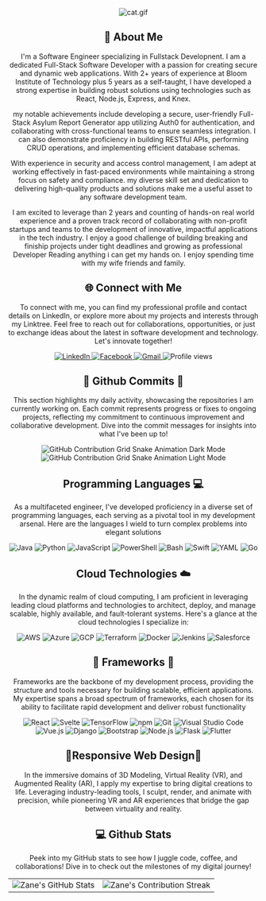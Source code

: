 


<div align="center">
    <p>
        <img src="https://github.com/fireship-io/skydiving-cat-parallax/blob/main/src/cat.gif?raw=true" alt="cat.gif" />
    </p>
</div>

<div align="center">
    <h2>🚀 About Me</h2>
    <p>I'm a Software Engineer specializing in Fullstack Developnent. I am a dedicated Full-Stack Software Developer with a passion for creating secure and dynamic web applications. With 2+ years of experience at Bloom Institute of Technology plus 5 years as a self-taught, I have developed a strong expertise in building robust solutions using technologies such as React, Node.js, Express, and Knex.

my notable achievements include developing a secure, user-friendly Full-Stack Asylum Report Generator app utilizing Auth0 for authentication, and collaborating with cross-functional teams to ensure seamless integration. I can also demonstrate proficiency in building RESTful APIs, performing CRUD operations, and implementing efficient database schemas.

With experience in security and access control management, I am adept at working effectively in fast-paced environments while maintaining a strong focus on safety and compliance. my diverse skill set and dedication to delivering high-quality products and solutions make me a useful asset to any software development team.

I am excited to leverage than 2 years and counting of hands-on  real world experience and a proven track record of collaborating with non-profit startups and teams to the development of innovative, impactful applications in the tech industry. I enjoy a good challenge of building breaking and finiship projects under tight deadlines and growing as professional Developer Reading anything i can get my hands on. I enjoy spending time with my wife friends and family.</p>
</div>



<!-- CONNECT WITH ME -->
<div align="center">
<h2 align="center" class="section-heading">🌐 Connect with Me</h2>
<p> To connect with me, you can find my professional profile and contact details on LinkedIn, or explore more about my projects and interests through my Linktree. Feel free to reach out for collaborations, opportunities, or just to exchange ideas about the latest in software development and technology. Let's innovate together! </p>
<div align="center">
    <a href="https://www.linkedin.com/in/cesar-aguilar-blueavian9/">
        <img src="https://img.shields.io/badge/LinkedIn-0077B5?style=for-the-badge&logo=linkedin&logoColor=white" alt="LinkedIn"/>
    </a>
  <a href="<!-- add facebook url here -->">
    <img src="https://img.shields.io/badge/Facebook-1877F2?style=for-the-badge&logo=facebook&logoColor=white" alt="Facebook"/>
  </a>
 <a href="" target="_blank">
    <img src="https://img.shields.io/badge/Gmail-D14836?style=for-the-badge&logo=gmail&logoColor=white" alt="Gmail"/>
</a>
<img src="https://komarev.com/ghpvc/?username=ZanePearton&style=for-the-badge" alt="Profile views" />
</div>

    
<!-- GITHUB COMMITS -->
<div align="center">
  <h2>🚀 Github Commits 🚀</h2>
    <p>This section highlights my daily activity, showcasing the repositories I am currently working on. Each commit represents progress or fixes to ongoing projects, reflecting my commitment to continuous improvement and collaborative development. Dive into the commit messages for insights into what I've been up to!</p>
  <img src="https://raw.githubusercontent.com/zanepearton/zanepearton/output/github-contribution-grid-snake-dark.svg#gh-dark-mode-only" alt="GitHub Contribution Grid Snake Animation Dark Mode"/>
  <img src="https://raw.githubusercontent.com/zanepearton/zanepearton/output/github-contribution-grid-snake.svg#gh-light-mode-only" alt="GitHub Contribution Grid Snake Animation Light Mode"/>
</div>


<!-- PROGRAMMING LANGUAGES -->
<h2 align="center" class="section-heading"> Programming Languages 💻</h2>
<p> As a multifaceted engineer, I've developed proficiency in a diverse set of programming languages, each serving as a pivotal tool in my development arsenal. Here are the languages I wield to turn complex problems into elegant solutions</p>
<div align="center">
  <img src="https://img.shields.io/badge/Java-007396?style=for-the-badge&logo=java&logoColor=white" alt="Java" />
  <img src="https://img.shields.io/badge/Python-3776AB?style=for-the-badge&logo=python&logoColor=white" alt="Python"/>
  <img src="https://img.shields.io/badge/JavaScript-F7DF1E?style=for-the-badge&logo=javascript&logoColor=black" alt="JavaScript"/>
  <img src="https://img.shields.io/badge/PowerShell-5391FE?style=for-the-badge&logo=powershell&logoColor=white" alt="PowerShell"/>
  <img src="https://img.shields.io/badge/Bash-4EAA25?style=for-the-badge&logo=gnu-bash&logoColor=white" alt="Bash"/>
  <img src="https://img.shields.io/badge/Swift-FA7343?style=for-the-badge&logo=swift&logoColor=white" alt="Swift"/>
  <img src="https://img.shields.io/badge/YAML-0A0A0A?style=for-the-badge" alt="YAML"/>
  <img src="https://img.shields.io/badge/Go-00ADD8?style=for-the-badge&logo=go&logoColor=white" alt="Go"/>

    
<!-- CLOUD TECHNOLOGIES --> 
</div>
<h2 align="center" class="section-heading"> Cloud Technologies ☁️</h2>
<p>In the dynamic realm of cloud computing, I am proficient in leveraging leading cloud platforms and technologies to architect, deploy, and manage scalable, highly available, and fault-tolerant systems. Here's a glance at the cloud technologies I specialize in:</p>
<div align="center">
  <img src="https://img.shields.io/badge/AWS-FF9900?style=for-the-badge&logo=amazonaws&logoColor=white" alt="AWS" />
  <img src="https://img.shields.io/badge/Azure-0089D6?style=for-the-badge&logo=microsoftazure&logoColor=white" alt="Azure"/>
  <img src="https://img.shields.io/badge/GCP-4285F4?style=for-the-badge&logo=googlecloud&logoColor=white" alt="GCP"/>
  <img src="https://img.shields.io/badge/Terraform-623CE4?style=for-the-badge&logo=terraform&logoColor=white" alt="Terraform"/>
  <img src="https://img.shields.io/badge/Docker-2496ED?style=for-the-badge&logo=docker&logoColor=white" alt="Docker"/>
  <img src="https://img.shields.io/badge/Jenkins-D24939?style=for-the-badge&logo=jenkins&logoColor=white" alt="Jenkins"/>
  <img src="https://img.shields.io/badge/Salesforce-00A1E0?style=for-the-badge&logo=salesforce&logoColor=white" alt="Salesforce"/>
</div>



<!-- FRAMEWORKS -->
<h2 align="center" class="section-heading">🔧 Frameworks 🔧</h2>
<p>Frameworks are the backbone of my development process, providing the structure and tools necessary for building scalable, efficient applications. My expertise spans a broad spectrum of frameworks, each chosen for its ability to facilitate rapid development and deliver robust functionality</p>
<div align="center">
  <img src="https://img.shields.io/badge/React-20232A?style=for-the-badge&logo=react&logoColor=61DAFB" alt="React"/>
  <img src="https://img.shields.io/badge/Svelte-FF3E00?style=for-the-badge&logo=svelte&logoColor=white" alt="Svelte"/>
  <img src="https://img.shields.io/badge/TensorFlow-FF6F00?style=for-the-badge&logo=tensorflow&logoColor=white" alt="TensorFlow"/>
  <img src="https://img.shields.io/badge/npm-CB3837?style=for-the-badge&logo=npm&logoColor=white" alt="npm"/>
  <img src="https://img.shields.io/badge/Git-F05032?style=for-the-badge&logo=git&logoColor=white" alt="Git"/>
  <img src="https://img.shields.io/badge/Visual%20Studio%20Code-007ACC?style=for-the-badge&logo=visualstudiocode&logoColor=white" alt="Visual Studio Code"/>
  <img src="https://img.shields.io/badge/Vue.js-4FC08D?style=for-the-badge&logo=vuedotjs&logoColor=white" alt="Vue.js"/>
  <img src="https://img.shields.io/badge/Django-092E20?style=for-the-badge&logo=django&logoColor=green" alt="Django"/>
<!--   <img src="https://img.shields.io/badge/Firebase-FFCA28?style=for-the-badge&logo=firebase&logoColor=white" alt="Firebase"/> -->
  <img src="https://img.shields.io/badge/Bootstrap-7952B3?style=for-the-badge&logo=bootstrap&logoColor=white" alt="Bootstrap"/>
  <img src="https://img.shields.io/badge/Node.js-339933?style=for-the-badge&logo=nodedotjs&logoColor=white" alt="Node.js"/>
  <img src="https://img.shields.io/badge/Flask-000000?style=for-the-badge&logo=flask&logoColor=white" alt="Flask"/>
  <img src="https://img.shields.io/badge/Flutter-02569B?style=for-the-badge&logo=flutter&logoColor=white" alt="Flutter"/> 
</div>


<h2 align="center" class="section-heading">
<!-- 3D MODELING + AV + AR -->
    👾Responsive Web Design👾
</h2>
    <!--3D Modeling + VR + AR --> 
<p>In the immersive domains of 3D Modeling, Virtual Reality (VR), and Augmented Reality (AR), I apply my expertise to bring digital creations to life. Leveraging industry-leading tools, I sculpt, render, and animate with precision, while pioneering VR and AR experiences that bridge the gap between virtuality and reality.</p>


<!--
<div align="center">
  <img src="https://img.shields.io/badge/Unreal_Engine-313131?style=for-the-badge&logo=unreal-engine&logoColor=white" alt="Unreal Engine"/>
  <img src="https://img.shields.io/badge/Unity-000000?style=for-the-badge&logo=unity&logoColor=white" alt="Unity"/>
  <img src="https://img.shields.io/badge/3DS_Max-0696D7?style=for-the-badge&logo=autodesk&logoColor=white" alt="3DS Max"/>
  <img src="https://img.shields.io/badge/Maya-0696D7?style=for-the-badge&logo=autodesk&logoColor=white" alt="Maya"/>
  <img src="https://img.shields.io/badge/Rhino-801010?style=for-the-badge&logo=rhinoceros&logoColor=white" alt="Rhino"/>
  <img src="https://img.shields.io/badge/MeshLab-FF4000?style=for-the-badge" alt="MeshLab"/>
  <img src="https://img.shields.io/badge/ZBrush-5491F1?style=for-the-badge" alt="ZBrush"/>
  <img src="https://img.shields.io/badge/Revit-FF9E0B?style=for-the-badge&logo=autodesk&logoColor=white" alt="Revit"/>
  <img src="https://img.shields.io/badge/ArchiCAD-0081CF?style=for-the-badge" alt="ArchiCAD"/>
  <img src="https://img.shields.io/badge/Oculus-1C1E20?style=for-the-badge&logo=oculus&logoColor=white" alt="Oculus"/>
</div>
-->

<!-- GITHUB STATS -->
<div align="center">
<h2 align="center" class="section-heading"> 💻 Github Stats</h2>
<p>Peek into my GitHub stats to see how I juggle code, coffee, and collaborations! Dive in to check out the milestones of my digital journey!</p>
 <table align="center" width="100%" height="100%" >
    <tr>
       <td><img style="border: none;" src="https://github-profile-summary-cards.vercel.app/api/cards/profile-details?username=zanepearton&theme=github_dark" alt="Zane's GitHub Stats"/></td>   
       <td><img style="border: none;" src="https://github-readme-streak-stats.herokuapp.com/?user=zanepearton&theme=merko" alt="Zane's Contribution Streak"/></td>
    </tr>
 </table>

 <table align="center" width="100%" height="100%" >
    <tr>
        <td><img style="border: none;" src="https://github-profile-summary-cards.vercel.app/api/cards/stats?username=zanepearton&theme=github_dark" alt="Zane's GitHub Stats"/></td>
        <td><img style="border: none;" src="https://github-profile-summary-cards.vercel.app/api/cards/productive-time?username=zanepearton&theme=github_dark&utcOffset=10" alt="Zane's GitHub Stats"/>
        <td><img style="border: none;" src="https://github-profile-summary-cards.vercel.app/api/cards/repos-per-language?username=zanepearton&theme=github_dark" alt="Zane's GitHub Stats"/></td>
        <td><img style="border: none;" src="https://github-profile-summary-cards.vercel.app/api/cards/most-commit-language?username=zanepearton&theme=github_dark" alt="Zane's GitHub Stats"/></td>
    </tr>
 </table>
</div>


<!-- stats-->
⚡ Stats ⚡

streak stats readme stats
top langs
contribution graph




Checkout my profile:

GitHub logo blueavian9 / blueavian9
Github readme profile. Feel free to fork and use the template.
Kiran1689 Banner Image


 ɪ'ᴍ ᴋɪʀᴀɴ!
Digital Craftsman (Developer / Programmer)

I am a Full Stack Developer and Machine Learning Enthusiast with a huge love for Python, React.js, Node.js, Django, RDBMS, REST API and Data Visualization.

✨ Student of life :)
🌱 I’m currently learning many things, I believe that everyday is a learning opportunity.
🏙 A lifetime insider and Mentor at Exercism.
✍ I write technical blogs, You can visit my blog site at DEV.
❤ Contributing to Open Source.
💻 Visit my Portfolio for more details about me.
Kiran1689



Lᴀɴɢᴜᴀɢᴇs ᴀɴᴅ Tᴏᴏʟs


🏆 Gɪᴛʜᴜʙ Tʀᴏᴘʜɪᴇs 🏆
GitHub Trophies

📊 Gɪᴛʜᴜʙ Sᴛᴀᴛs 📊
Gɪᴛʜᴜʙ Sᴛᴀᴛs
GitHub Stats

Sᴛʀᴇᴀᴋ Sᴛᴀᴛs
Streak Stats

Lᴀᴛᴇsᴛ Pʀᴏᴊᴇᴄᴛ
blueavian9/asylum-rg-fe-starter

Tᴏᴘ Cᴏɴᴛʀɪʙᴜᴛɪᴏɴs
Top Repo

📈 Cᴏɴᴛʀɪʙᴜᴛɪᴏɴ Gʀᴀᴘʜ 📈

🌟 Tʜᴏᴜɢʜᴛ ᴏғ ᴛʜᴇ Dᴀʏ 🌟


🤝 Cᴏɴɴᴇᴄᴛ Wɪᴛʜ Mᴇ 🤝
linkedin blueavian9@gmail.com 
Let's Chat:





View my GitHub

<div align="center">
    <h1>
        <img src="https://readme-typing-svg.herokuapp.com?font=Jetbrains+mono&size=40&duration=3000&color=33FF33&center=true&vCenter=true&width=435&lines=Hey..+I'm+[Your Name];This+is..;..my+Github..;" alt="Typing SVG"/>
    </h1>
</div>

<div align="center">
    <p>
        <img src="URL_OF_YOUR_GIF.gif" alt="Descriptive Text for the GIF" />
    </p>
</div>

<div align="center">
    <img src="https://raw.githubusercontent.com/[YourGitHub]/[YourGitHub]/output/github-contribution-grid-snake.svg" alt="GitHub Contribution Grid Snake Animation"/>
</div>
5. List Your Programming Languages
Showcase the languages you are proficient in with badges.

Image description

Code snippet:
<div align="center">
    <!-- Replace with your skills -->
    <img src="https://img.shields.io/badge/Java-007396?style=for-the-badge&logo=java&logoColor=white" alt="Java" />
    <!-- Add more badges similarly -->
</div>
6. Highlight Your Experience with Cloud Technologies
Detail your knowledge in cloud technologies with relevant badges.

Image description

Code snippet:
<div align="center">
    <!-- Replace with your cloud tech skills -->
    <img src="https://img.shields.io/badge/AWS-FF9900?style=for-the-badge&logo=amazonaws&logoColor=white" alt="AWS" />
    <!-- Add more badges similarly -->
</div>
7. Feature Your Framework Proficiency
Showcase the frameworks you're skilled at.

Image description

Code Snippet:
<div align="center">
    <!-- Replace with your framework skills -->
    <img src="https://img.shields.io/badge/React-20232A?style=for-the-badge&logo=react&logoColor=61DAFB" alt="React"/>
    <!-- Add more badges similarly -->
</div>
8. Showcase Your 3D Modeling, VR, and AR Expertise
Express your skills in the immersive technology space with a dedicated section for 3D Modeling, Virtual Reality, and Augmented Reality.

Image description

Code Snippet:
<div align="center">
    <h2 align="center" class="section-heading">👾 3D Modeling + VR + AR</h2>
    <p>In the immersive domains of 3D Modeling, Virtual Reality (VR), and Augmented Reality (AR), I apply my expertise to bring digital creations to life. Leveraging industry-leading tools, I sculpt, render, and animate with precision, while pioneering VR and AR experiences that bridge the gap between virtuality and reality.</p>
    <!-- Replace with your 3D/VR/AR skills -->
    <img src="https://img.shields.io/badge/Unreal_Engine-313131?style=for-the-badge&logo=unreal-engine&logoColor=white" alt="Unreal Engine"/>
    <img src="https://img.shields.io/badge/Unity-000000?style=for-the-badge&logo=unity&logoColor=white" alt="Unity"/>
    <!-- Add more badges similarly -->
</div>
By including this section, you highlight your ability to work with cutting-edge technology and create immersive digital experiences, showcasing a dynamic range of skills beyond traditional programming. Remember to replace placeholders and add or remove badges based on your specific skills and experiences.

9. Incorporate Stats and Visualizations
Include GitHub stats to provide a snapshot of your activity and contributions.

Image description

Code Snippet:
<div align="center">
    <img src="https://github-profile-summary-cards.vercel.app/api/cards/profile-details?username=[YourGitHub]&theme=github_dark" alt="[Your Name]'s GitHub Stats"/>
</div>
10. Keep It Updated
Regularly revisit and update your profile as you acquire new skills, complete more projects, or want to refresh the look and content.

Conclusion
Your GitHub profile is the front page of your coding journey. With these steps and snippets, you can make it a dynamic, informative, and attractive space that effectively showcases your skills, projects, and personality.

My Complete GitHub Profile Code
Below is the full source code for creating a dynamic and engaging GitHub profile. This comprehensive code includes all the snippets and sections described earlier, allowing you to replicate or customize the profile setup for your own use. Remember to replace placeholders with your own information and feel free to add or remove sections as per your profile needs. My Github

<div align="center">
    <h1><img src="https://readme-typing-svg.herokuapp.com?font=Jetbrains+mono&size=40&duration=3000&color=33FF33&center=true&vCenter=true&width=435&lines=Hey..+I'm+Zane;This+is..;..my+Github..;" alt="Typing SVG"/></h1>
    <p><img src="termina-gh.gif" alt="Terminal GH GIF" /></p>
</div>

<div align="center">
    <h2>🚀 About Me</h2>
<!--     <p><img src="termina-gh.gif" alt="Terminal GH GIF" /></p> -->
    <p>I'm a Software Engineering specialist at Accenture with Aus/EU citizenship, specializing in fusing software development with operations. My technical range is broad, covering everything from cloud platforms and containerization to CRM systems and 3D modeling.</p>
</div>

<div align="center">
<h2 align="center" class="section-heading">🌐 Connect with Me</h2>
<p> To connect with me, you can find my professional profile and contact details on LinkedIn, or explore more about my projects and interests through my Linktree. Feel free to reach out for collaborations, opportunities, or just to exchange ideas about the latest in software development and technology. Let's innovate together! </p>
<div align="center">
  <a href="https://www.linkedin.com/in/zane-pearton">
    <img src="https://img.shields.io/badge/ZanePearton-0077B5?style=for-the-badge&logo=linkedin&logoColor=white" alt="LinkedIn"/>
  </a>
  <a href="https://linktr.ee/zanepearton">
    <img src="https://img.shields.io/badge/Linktree-39E09B?style=for-the-badge&logo=Linktree&logoColor=white" alt="Linktree"/>
  </a>
<a href="https://github.com/ZanePearton/ZanePearton" target="_blank">
    <img src="https://img.shields.io/badge/View%20on%20GitHub-%230077B5.svg?&style=for-the-badge&logo=github&logoColor=white" alt="GitHub Skyline"/>
</a>
<img src="https://komarev.com/ghpvc/?username=ZanePearton&style=for-the-badge" alt="Profile views" />
</div>

<div align="center">
  <h2>🚀 Github Commits</h2>
    <p>This section highlights my daily activity, showcasing the repositories I am currently working on. Each commit represents progress or fixes to ongoing projects, reflecting my commitment to continuous improvement and collaborative development. Dive into the commit messages for insights into what I've been up to!</p>
  <img src="https://raw.githubusercontent.com/zanepearton/zanepearton/output/github-contribution-grid-snake-dark.svg#gh-dark-mode-only" alt="GitHub Contribution Grid Snake Animation Dark Mode"/>
  <img src="https://raw.githubusercontent.com/zanepearton/zanepearton/output/github-contribution-grid-snake.svg#gh-light-mode-only" alt="GitHub Contribution Grid Snake Animation Light Mode"/>
</div>

<h2 align="center" class="section-heading">💻 Programming Languages</h2>
<p> As a multifaceted engineer, I've developed proficiency in a diverse set of programming languages, each serving as a pivotal tool in my development arsenal. Here are the languages I wield to turn complex problems into elegant solutions</p>
<div align="center">
  <img src="https://img.shields.io/badge/Java-007396?style=for-the-badge&logo=java&logoColor=white" alt="Java" />
  <img src="https://img.shields.io/badge/Python-3776AB?style=for-the-badge&logo=python&logoColor=white" alt="Python"/>
  <img src="https://img.shields.io/badge/JavaScript-F7DF1E?style=for-the-badge&logo=javascript&logoColor=black" alt="JavaScript"/>
  <img src="https://img.shields.io/badge/PowerShell-5391FE?style=for-the-badge&logo=powershell&logoColor=white" alt="PowerShell"/>
  <img src="https://img.shields.io/badge/Bash-4EAA25?style=for-the-badge&logo=gnu-bash&logoColor=white" alt="Bash"/>
  <img src="https://img.shields.io/badge/Swift-FA7343?style=for-the-badge&logo=swift&logoColor=white" alt="Swift"/>
  <img src="https://img.shields.io/badge/YAML-0A0A0A?style=for-the-badge" alt="YAML"/>
  <img src="https://img.shields.io/badge/Go-00ADD8?style=for-the-badge&logo=go&logoColor=white" alt="Go"/>

</div>
<h2 align="center" class="section-heading">☁️ Cloud Technologies</h2>
<p>In the dynamic realm of cloud computing, I am proficient in leveraging leading cloud platforms and technologies to architect, deploy, and manage scalable, highly available, and fault-tolerant systems. Here's a glance at the cloud technologies I specialize in:</p>
<div align="center">
  <img src="https://img.shields.io/badge/AWS-FF9900?style=for-the-badge&logo=amazonaws&logoColor=white" alt="AWS" />
  <img src="https://img.shields.io/badge/Azure-0089D6?style=for-the-badge&logo=microsoftazure&logoColor=white" alt="Azure"/>
  <img src="https://img.shields.io/badge/GCP-4285F4?style=for-the-badge&logo=googlecloud&logoColor=white" alt="GCP"/>
  <img src="https://img.shields.io/badge/Terraform-623CE4?style=for-the-badge&logo=terraform&logoColor=white" alt="Terraform"/>
  <img src="https://img.shields.io/badge/Docker-2496ED?style=for-the-badge&logo=docker&logoColor=white" alt="Docker"/>
  <img src="https://img.shields.io/badge/Jenkins-D24939?style=for-the-badge&logo=jenkins&logoColor=white" alt="Jenkins"/>
  <img src="https://img.shields.io/badge/Salesforce-00A1E0?style=for-the-badge&logo=salesforce&logoColor=white" alt="Salesforce"/>
</div>

<h2 align="center" class="section-heading">🔧 Frameworks</h2>
<p>Frameworks are the backbone of my development process, providing the structure and tools necessary for building scalable, efficient applications. My expertise spans a broad spectrum of frameworks, each chosen for its ability to facilitate rapid development and deliver robust functionality</p>
<div align="center">
  <img src="https://img.shields.io/badge/React-20232A?style=for-the-badge&logo=react&logoColor=61DAFB" alt="React"/>
  <img src="https://img.shields.io/badge/Svelte-FF3E00?style=for-the-badge&logo=svelte&logoColor=white" alt="Svelte"/>
  <img src="https://img.shields.io/badge/TensorFlow-FF6F00?style=for-the-badge&logo=tensorflow&logoColor=white" alt="TensorFlow"/>
  <img src="https://img.shields.io/badge/npm-CB3837?style=for-the-badge&logo=npm&logoColor=white" alt="npm"/>
  <img src="https://img.shields.io/badge/Git-F05032?style=for-the-badge&logo=git&logoColor=white" alt="Git"/>
  <img src="https://img.shields.io/badge/Visual%20Studio%20Code-007ACC?style=for-the-badge&logo=visualstudiocode&logoColor=white" alt="Visual Studio Code"/>
  <img src="https://img.shields.io/badge/Vue.js-4FC08D?style=for-the-badge&logo=vuedotjs&logoColor=white" alt="Vue.js"/>
  <img src="https://img.shields.io/badge/Django-092E20?style=for-the-badge&logo=django&logoColor=green" alt="Django"/>
  <img src="https://img.shields.io/badge/Firebase-FFCA28?style=for-the-badge&logo=firebase&logoColor=white" alt="Firebase"/>
  <img src="https://img.shields.io/badge/Bootstrap-7952B3?style=for-the-badge&logo=bootstrap&logoColor=white" alt="Bootstrap"/>
  <img src="https://img.shields.io/badge/Node.js-339933?style=for-the-badge&logo=nodedotjs&logoColor=white" alt="Node.js"/>
  <img src="https://img.shields.io/badge/Flask-000000?style=for-the-badge&logo=flask&logoColor=white" alt="Flask"/>
  <img src="https://img.shields.io/badge/Flutter-02569B?style=for-the-badge&logo=flutter&logoColor=white" alt="Flutter"/> 
</div>

<h2 align="center" class="section-heading">👾 3D Modeling + VR + AR</h2>
<p>In the immersive domains of 3D Modeling, Virtual Reality (VR), and Augmented Reality (AR), I apply my expertise to bring digital creations to life. Leveraging industry-leading tools, I sculpt, render, and animate with precision, while pioneering VR and AR experiences that bridge the gap between virtuality and reality.</p>
<div align="center">
  <img src="https://img.shields.io/badge/Unreal_Engine-313131?style=for-the-badge&logo=unreal-engine&logoColor=white" alt="Unreal Engine"/>
  <img src="https://img.shields.io/badge/Unity-000000?style=for-the-badge&logo=unity&logoColor=white" alt="Unity"/>
  <img src="https://img.shields.io/badge/3DS_Max-0696D7?style=for-the-badge&logo=autodesk&logoColor=white" alt="3DS Max"/>
  <img src="https://img.shields.io/badge/Maya-0696D7?style=for-the-badge&logo=autodesk&logoColor=white" alt="Maya"/>
  <img src="https://img.shields.io/badge/Rhino-801010?style=for-the-badge&logo=rhinoceros&logoColor=white" alt="Rhino"/>
  <img src="https://img.shields.io/badge/MeshLab-FF4000?style=for-the-badge" alt="MeshLab"/>
  <img src="https://img.shields.io/badge/ZBrush-5491F1?style=for-the-badge" alt="ZBrush"/>
  <img src="https://img.shields.io/badge/Revit-FF9E0B?style=for-the-badge&logo=autodesk&logoColor=white" alt="Revit"/>
  <img src="https://img.shields.io/badge/ArchiCAD-0081CF?style=for-the-badge" alt="ArchiCAD"/>
  <img src="https://img.shields.io/badge/Oculus-1C1E20?style=for-the-badge&logo=oculus&logoColor=white" alt="Oculus"/>
</div>

<div align="center">
<h2 align="center" class="section-heading"> 💻 Github Stats</h2>
<p>Peek into my GitHub stats to see how I juggle code, coffee, and collaborations! Dive in to check out the milestones of my digital journey!</p>
 <table align="center" width="100%" height="100%" >
    <tr>
       <td><img style="border: none;" src="https://github-profile-summary-cards.vercel.app/api/cards/profile-details?username=zanepearton&theme=github_dark" alt="Cesar's GitHub Stats"/></td>   
       <td><img style="border: none;" src="https://github-readme-streak-stats.herokuapp.com/?user=zanepearton&theme=merko" alt="Cesar's Contribution Streak"/></td>
    </tr>
 </table>

 <table align="center" width="100%" height="100%" >
    <tr>
        <td><img style="border: none;" src="https://github-profile-summary-cards.vercel.app/api/cards/stats?username=zanepearton&theme=github_dark" alt="Zane's GitHub Stats"/></td>
        <td><img style="border: none;" src="https://github-profile-summary-cards.vercel.app/api/cards/productive-time?username=zanepearton&theme=github_dark&utcOffset=10" alt="Zane's GitHub Stats"/>
        <td><img style="border: none;" src="https://github-profile-summary-cards.vercel.app/api/cards/repos-per-language?username=zanepearton&theme=github_dark" alt="Zane's GitHub Stats"/></td>
        <td><img style="border: none;" src="https://github-profile-summary-cards.vercel.app/api/cards/most-commit-language?username=zanepearton&theme=github_dark" alt="Zane's GitHub Stats"/></td>
    </tr>
 </table>
</div>

<strong>Hello, 👋 my name is Cesar Aguilar<strong>

***I am a results-driven Front End Engineer with 2+ years of experience building robust web applications at Bloom Institute of Technology.***
  
***My technical expertise includes:***

***Developing a secure, user-friendly Full-Stack Asylum Report Generator app using Auth0 and collaborating with cross-functional teams
Building RESTful APIs, performing CRUD operations, and implementing efficient database schemas using Node, Express, and Knex Creating dynamic web applications with React, leveraging Axios for API interactions, and useState hooks for state management My background in security and access control management showcases my ability to work effectively in fast-paced environments while maintaining a strong focus on safety and compliance. My passion for web development 
coupled with my diverse skill set and dedication to delivering high-quality solutions, makes me an ideal candidate for a software development role in the tech industry.***


## 💬 Aks me about: 

| **FRONT END SKILLS AND EXPERIENCE**                                                                |  
|----------------------------------------------------------------------------------------------------|
| <a id="UI/UX-Prin" href="https://www.virgingalactic.com/" target="_blank" alt="UI/UX-Principles">**UI/UX Principles**</a>       | <a id="PSQL" href="https://en.wikipedia.org/wiki/PostgreSQL" target="_blank" alt="PostgreSQL-Admin">**PostgreSQL Administration**</a> | <a id="CSS-Access" href="https://developer.mozilla.org/en-US/docs/Learn/Accessibility/CSS_and_JavaScript" target="_blank" alt="CSS-Access">**CSS Accesibility**</a>                  |
| **CSS Variables**          | **Web Applications**          | **Application Testing**               |
| **HTML5 Markup**           | **Desktop Applications**      | **CSS FlexBox Model**                     |
| **CSS3 Markup**            | **CSS Flexbox**               | **CSS Typography**                    |
| **CSS Grid**               | **ES6**                       | **Deployment**                        |
| **Context API**            | **Python3**                   | **VS Code**                           |
| **Express**                | **SaaS**                      | **Bootstrap**                         | 
| **Server Administration**  | **Project Management**        | **Figma Framework**                   | 
| **Java Programming**       | **Flask Micro-Framework**     | **Responsive Web Design Principles**  | 
| **React JS Projects**      | **Tailwind CSS Projects**     | **Linux Administration**              |
| **Git Bash CommandLine**    | **React Router**              | **Redux**                            |
| **Git CLI**                | **UI Principles**             | **Debugging**                         |
|                                                                                                    |
| **BACK END SKILLS AND EXPERIENCE**                                                                 |
|                                                                                                    |
| **MySQL**                  | **SQLite**                    | **JQuery**                            | 
| **React State Management** | **HTTP/Ajax                   | **TypeScript**                        |
| **DOM.JS**                 | **Unit Testing**              | **Node.JS**                           | 
| **Next.JS**                | **Primality  Testing Algorithms** | **Tables**                        |  
| **Cypress**                | **POSTMAN**                   | **SANITY**                            |
| **Dynamic Programming**    | **Exponential by Squaring**   | **String Matching and Parsing**       |
| **OOP**                    |  **Agile Project Management** | **Architecture**                      |
| **Web API's Data Persistence**|  **Authentication**        | **Auth0 Security**                    |               



<p align="center"><a href="https://www.linkedin.com/in/cesar-aguilar-blueavian9/" target="blank">
  <img src="https://img.icons8.com/color/48/linkedin.png" width="50" height="50" alt="linkedin"/></a>
</p>
 <p align-text="center"><strong>Click on Linkedin icon</strong></p> 
  


<button>
<p align="center">
  <a href="https://octodex.github.com/" target="_blank"><img align="center" src="https://myoctocat.com/assets/images/base-octocat.svg" alt="Shows-Octocat-raising-a-tentacle" height="50" width="50" /></a>
</p>
  
<p align-text="center">Click on Octocat</p>
</button>
<!--
<h3 align="left">Let's Chat over a cup of Coffee. <img align="center" src="https://img.icons8.com/stickers/100/coffee-maker.png" width="50" height="50" alt="coffee-maker"/></h3> -->


<!-- LANGUAGES AND TOOLS --> 

<h3 align="center">Languages and Tools:</h3>
<p>
 <img align="center" src="https://raw.githubusercontent.com/yurijserrano/Github-Profile-Readme-Logos/master/ides/pycharm.svg" width="50px" alt="pycharm" />
 <img align="center" src="https://raw.githubusercontent.com/yurijserrano/Github-Profile-Readme-Logos/master/frameworks/boostrap.svg" width="50px" alt="bootstrap" />
 <img align="center" src="https://raw.githubusercontent.com/yurijserrano/Github-Profile-Readme-Logos/master/frameworks/django.svg" width="50px" alt="django" />
 <img align="center" src="https://raw.githubusercontent.com/yurijserrano/Github-Profile-Readme-Logos/master/frameworks/react.svg" width="50px" alt="react" />
 <img align="center" src="https://raw.githubusercontent.com/yurijserrano/Github-Profile-Readme-Logos/master/frameworks/redux.svg" width="50px" alt="redux" />
 <img align="center" src="https://raw.githubusercontent.com/yurijserrano/Github-Profile-Readme-Logos/master/frameworks/nodejs.svg" width="50px" alt="nodejs" />
 <img align="center" src="https://raw.githubusercontent.com/yurijserrano/Github-Profile-Readme-Logos/master/frameworks/angular.svg" width="50px" alt="angular" />
</p>

<p>
  <img align="center" width="50" height="50" src="https://img.icons8.com/3d-fluency/94/github.png" alt="github"/>
  <img align="center" src="https://raw.githubusercontent.com/yurijserrano/Github-Profile-Readme-Logos/master/cloud/heroku.svg" width="50px" alt="heroku" />
  <img align="center" src="https://raw.githubusercontent.com/yurijserrano/Github-Profile-Readme-Logos/master/databases/mysql.svg" width="50px" alt="mysql" />
  <img align="center" src="https://img.icons8.com/ios/50/sqlite.png" width="50" height="50" alt="sqlite"/>
  <img align="center" src="https://raw.githubusercontent.com/yurijserrano/Github-Profile-Readme-Logos/master/others/npm.svg" width="50px" alt="npm" />
  <img align="center" src="https://img.icons8.com/color/48/git.png" width="50" height="50" alt="git"/>
  <img align="center" src="https://img.icons8.com/external-flaticons-lineal-color-flat-icons/64/external-database-100-most-used-icons-flaticons-lineal-color-flat-icons.png" width="50" height="50" alt="external-database-100-most-used-icons-flaticons-lineal-color-flat-icons"/>
</p>

<p>
  <img align="center" src="https://raw.githubusercontent.com/yurijserrano/Github-Profile-Readme-Logos/master/others/html.svg" width="50px" alt="html" />
  <img align="center" src="https://raw.githubusercontent.com/yurijserrano/Github-Profile-Readme-Logos/master/others/css.svg" width="50px" alt="css" />
  <img align="center" src="https://raw.githubusercontent.com/yurijserrano/Github-Profile-Readme-Logos/master/others/json.svg" width="50px" alt="json" />
  <img align="center" src="https://raw.githubusercontent.com/yurijserrano/Github-Profile-Readme-Logos/master/programming%20languages/bash.svg" width="50px" alt="bash" />
  <img align="center" src="https://raw.githubusercontent.com/yurijserrano/Github-Profile-Readme-Logos/master/programming%20languages/java.svg" width="70px" alt="java" />
  <img align="center" src="https://raw.githubusercontent.com/yurijserrano/Github-Profile-Readme-Logos/master/programming%20languages/javascript.svg" width="50px" alt="javascript" />
  <img align="center" src="https://raw.githubusercontent.com/yurijserrano/Github-Profile-Readme-Logos/master/programming%20languages/python.svg" width="50px" alt="python" />
</p>

<p>
  <img align="center" src="https://raw.githubusercontent.com/yurijserrano/Github-Profile-Readme-Logos/master/programming%20languages/typescript.svg" width="50px" alt="typescript" />
  <img align="center" src="https://raw.githubusercontent.com/yurijserrano/Github-Profile-Readme-Logos/master/text%20editors/vscode.svg" width="50px" alt="vscode" />
  <img align="center" src="https://img.icons8.com/clouds/100/api.png" width="50" height="50" alt="api"/> 
  <img align="center" src="https://img.icons8.com/external-flaticons-flat-flat-icons/64/external-full-stack-computer-programming-flaticons-flat-flat-icons-2.png" width="50" height="50" alt="external-full-stack-computer-programming-flaticons-flat-flat-icons-2"/>
  <img align="center" src="https://img.icons8.com/external-flat-icons-vectorslab/68/external-Debugging-cyber-security-flat-icons-vectorslab.png"  width="50" height="50" alt="external-Debugging-cyber-security-flat-icons-vectorslab"/>
  <img align="center" src="https://img.icons8.com/dusk/64/bot--v1.png" width="50" height="50"alt="bot--v1"/>
  <img align="center" src="https://img.icons8.com/stickers/100/creativity-and-resourcefulness.png" width="50" height="50" alt="creativity-and-resourcefulness"/>
</p>
  <p>
    <img align="center" src="https://img.icons8.com/stickers/100/slack-new.png" width="50" height="50" alt="slack-new"/>
    <img align="center" src="https://img.icons8.com/cute-clipart/64/zoom.png" width="50" height="50" alt="zoom"/>
    
  </p>

<!-- Apply BADGES HERE borrowed from `https://dev.to/envoy_/150-badges-for-github-pnk` -->

![HTML5](https://img.shields.io/badge/html5-%23E34F26.svg?style=for-the-badge&logo=html5&logoColor=white)
![CSS3](https://img.shields.io/badge/css3-%231572B6.svg?style=for-the-badge&logo=css3&logoColor=white)
![JavaScript](https://img.shields.io/badge/javascript-%23323330.svg?style=for-the-badge&logo=javascript&logoColor=%23F7DF1E)
![React](https://img.shields.io/badge/react-%2320232a.svg?style=for-the-badge&logo=react&logoColor=%2361DAFB)
![Redux](https://img.shields.io/badge/redux-%23593d88.svg?style=for-the-badge&logo=redux&logoColor=white)
[![Bootstrap](https://img.shields.io/badge/Bootstrap-7952B3?logo=bootstrap&logoColor=fff)](#)
![React Router](https://img.shields.io/badge/React_Router-CA4245?style=for-the-badge&logo=react-router&logoColor=white)
![Python](https://img.shields.io/badge/python-3670A0?style=for-the-badge&logo=python&logoColor=ffdd54)
<br>
![Styled Components](https://img.shields.io/badge/styled--components-DB7093?style=for-the-badge&logo=styled-components&logoColor=white)
![Express.js](https://img.shields.io/badge/express.js-%23404d59.svg?style=for-the-badge&logo=express&logoColor=%2361DAFB)
![NodeJS](https://img.shields.io/badge/node.js-%2343853D.svg?style=for-the-badge&logo=node.js&logoColor=white)
![Postman](https://img.shields.io/badge/Postman-FF6C37?style=for-the-badge&logo=postman&logoColor=red)

![Jest](https://img.shields.io/badge/-jest-%23C21325?style=for-the-badge&logo=jest&logoColor=white)
![Figma](https://img.shields.io/badge/figma-%23F24E1E.svg?style=for-the-badge&logo=figma&logoColor=white)


<p><img align="left" src="https://github-readme-stats.vercel.app/api/top-langs?username=blueavian9&theme=dracula&count_private=true&show_icons=true&locale=en&layout=compact" alt="blueavian9" /></p>

<p><img align="center" src="https://github-readme-stats.vercel.app/api?username=blueavian9&show_icons=true&locale=en&theme=dracula&count_private=true&hide=stars" alt="blueavian9" /></p>

<p><img align="center" src="https://github-readme-streak-stats.herokuapp.com/?user=blueavian9&theme=dracula" alt="blueavian9" /></p>


<p align="center">✨ Fun Facts ✨</p>

- 😄 I am excited to be part of a team that contributes on projects of great importance and would love to discuss any opportunities for further reconsideration. 

- 🔭 I’m currently working on 3D Portfolio using tailwindcss, React class components, where i display multifple projects i have built during my Coding Bootcamp Journey ...
  
- 👯 I’m looking to collaborate and help out as much as possible i am dedicated, hard-working and believe that it is better to give than to recieve...
  
- 🤔 I’m looking for help with masterying my Algorithms and Data Structures to an Expert level based knowledge...
  
- 💬 Ask me about the projects that i have worked on and what kind of stuff I am building now as a Full-stack Software Engineer Graduate.
  
- 👨‍💻  2+ years real world hands-on experience at Bloom Institute of Technology and a proven track record of collaborating with teams to build cutting-edge applications, I am poised to make an immediate impact on your development team.
  
- I'm currently learning Java

- 🌱 I'm looking for help with getting experience / unpaid internship / non-profit / contribute

- ⚡ Fun facts: I am a dedicated, caring, and hardworking husband  Another fun fact is that ever since I can remember, I have always been fascinated by programming, dating back to the Myspace era.

-  📝 through out my 7+ self-taught years, I have learned to fall in love with knowledge, and appreciate the History of A.I. and Technology in General.
  
- I graduated with Academic Achievement Awards in Social Studies.

- 📧 I have hyper intelligent awareness and like challenges

- 📫 sooner or later i solve most problem that i come across.

<br/><br/>
<hr/>


<h3 align="center">
    <img src="https://readme-typing-svg.herokuapp.com/?font=Righteous&size=25&center=true&vCenter=true&width=500&height=70&duration=4000&lines=Thanks+for+visiting!+✌️;+Shoot+me+a+message+on+Linkedin!;I'm+always+down+to+collab+:)">
</h3>

<br/>
<hr/>
